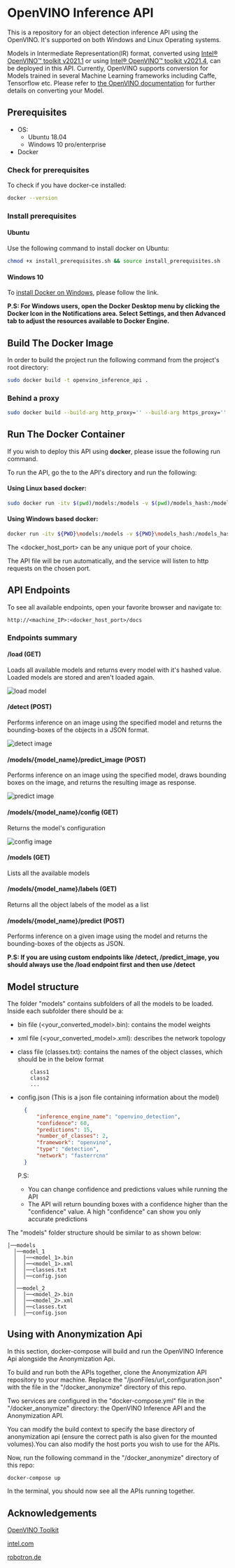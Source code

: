 ﻿# OpenVINO Inference API 

This is a repository for an object detection inference API using the OpenVINO. It's supported on both Windows and Linux Operating systems.

Models in Intermediate Representation(IR) format, converted using [Intel&reg; OpenVINO&trade; toolkit v2021.1](https://docs.openvino.ai/2021.1/index.html) or using [Intel&reg; OpenVINO&trade; toolkit v2021.4](https://docs.openvino.ai/2021.4/index.html), can be deployed in this API. Currently, OpenVINO supports conversion for Models trained in several Machine Learning frameworks including Caffe, Tensorflow etc. Please refer to [the OpenVINO documentation](https://docs.openvinotoolkit.org/2021.1/openvino_docs_MO_DG_prepare_model_convert_model_Converting_Model.html) for further details on converting your Model.

## Prerequisites

- OS:
  - Ubuntu 18.04
  - Windows 10 pro/enterprise
- Docker

### Check for prerequisites

To check if you have docker-ce installed:

```sh
docker --version
```

### Install prerequisites

#### Ubuntu

Use the following command to install docker on Ubuntu:

```sh
chmod +x install_prerequisites.sh && source install_prerequisites.sh
```

#### Windows 10

To [install Docker on Windows](https://docs.docker.com/docker-for-windows/install/), please follow the link.

**P.S: For Windows users, open the Docker Desktop menu by clicking the Docker Icon in the Notifications area. Select Settings, and then Advanced tab to adjust the resources available to Docker Engine.**

## Build The Docker Image

In order to build the project run the following command from the project's root directory:

```sh
sudo docker build -t openvino_inference_api .
```
### Behind a proxy

```sh
sudo docker build --build-arg http_proxy='' --build-arg https_proxy='' -t openvino_inference_api .
```

## Run The Docker Container

If you wish to deploy this API using **docker**, please issue the following run command.

To run the API, go the to the API's directory and run the following:

#### Using Linux based docker:

```sh
sudo docker run -itv $(pwd)/models:/models -v $(pwd)/models_hash:/models_hash -p <docker_host_port>:80 openvino_inference_api
```
#### Using Windows based docker:

```sh
docker run -itv ${PWD}\models:/models -v ${PWD}\models_hash:/models_hash -p <docker_host_port>:80 openvino_inference_api
```

The <docker_host_port>  can be any unique port of your choice.

The API file will be run automatically, and the service will listen to http requests on the chosen port.

## API Endpoints

To see all available endpoints, open your favorite browser and navigate to:

```
http://<machine_IP>:<docker_host_port>/docs
```

### Endpoints summary

#### /load (GET)

Loads all available models and returns every model with it's hashed value. Loaded models are stored and aren't loaded again.

![load model](./files/load_models.gif)

#### /detect (POST)

Performs inference on an image using the specified model and returns the bounding-boxes of the objects in a JSON format.

![detect image](./files/detect_image.gif)

#### /models/{model_name}/predict_image (POST)

Performs inference on an image using the specified model, draws bounding boxes on the image, and returns the resulting image as response.

![predict image](./files/predict_image.gif)

#### /models/{model_name}/config (GET)

Returns the model's configuration

![config image](./files/config_image.gif)

#### /models (GET)

Lists all the available models

#### /models/{model_name}/labels (GET)

Returns all the object labels of the model as a list

#### /models/{model_name}/predict (POST)

Performs inference on a given image using the model and returns the bounding-boxes of the objects as JSON.

**P.S: If you are using custom endpoints like /detect, /predict_image, you should always use the /load endpoint first and then use /detect**

## Model structure

The folder "models" contains subfolders of all the models to be loaded.
Inside each subfolder there should be a:

- bin file (<your_converted_model>.bin): contains the model weights

- xml file (<your_converted_model>.xml): describes the network topology

- class file (classes.txt): contains the names of the object classes, which should be in the below format

  ```text
      class1
      class2
      ...
  ```
- config.json (This is a json file containing information about the model)

  ```json
    {
        "inference_engine_name": "openvino_detection",
        "confidence": 60,
        "predictions": 15,
        "number_of_classes": 2,
        "framework": "openvino",
        "type": "detection",
        "network": "fasterrcnn"
    }
  ```
  P.S:
  - You can change confidence and predictions values while running the API
  - The API will return bounding boxes with a confidence higher than the "confidence" value. A high "confidence" can show you only accurate predictions

The "models" folder structure should be similar to as shown below:

```shell
│──models
  │──model_1
  │  │──<model_1>.bin
  │  │──<model_1>.xml
  │  │──classes.txt
  │  │──config.json
  │
  │──model_2
  │  │──<model_2>.bin
  │  │──<model_2>.xml
  │  │──classes.txt
  │  │──config.json
```
## Using with Anonymization Api

In this section, docker-compose will build and run the OpenVINO Inference Api alongside the Anonymization Api.

To build and run both the APIs together, clone the Anonymization API repository to your machine. Replace the "/jsonFiles/url_configuration.json" with the file in the "/docker_anonymize" directory of this repo.

Two services are configured in the "docker-compose.yml" file in the "/docker_anonymize" directory: the OpenVINO Inference API and the Anonymization API. 

You can modify the build context to specify the base directory of anonymization api (ensure the correct path is also given for the mounted volumes).You can also modify the host ports you wish to use for the APIs.

Now, run the following command in the "/docker_anonymize" directory of this repo:

```sh
docker-compose up
```

In the terminal, you should now see all the APIs running together.

## Acknowledgements

[OpenVINO Toolkit](https://github.com/openvinotoolkit)

[intel.com](https://intel.com)

[robotron.de](https://www.robotron.de/)